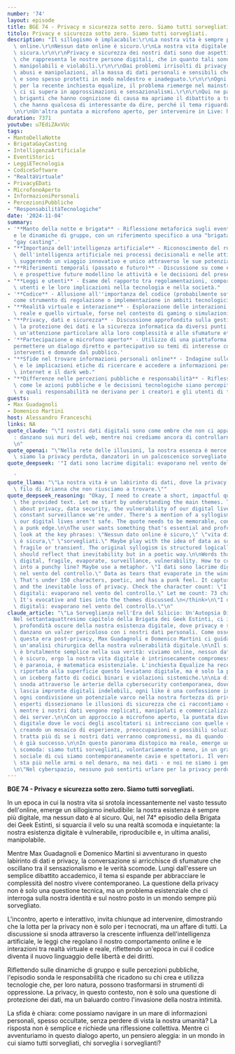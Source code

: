 ```yaml
---
number: '74'
layout: episode
title: BGE 74 - Privacy e sicurezza sotto zero. Siamo tutti sorvegliati.
titolo: Privacy e sicurezza sotto zero. Siamo tutti sorvegliati.
description: "Il sillogismo è implacabile:\r\nLa nostra vita è sempre più\
  \ online.\r\nNessun dato online è sicuro.\r\nLa nostra vita digitale non è\
  \ sicura.\r\n\r\nPrivacy e sicurezza dei nostri dati sono due aspetti del poliedro\
  \ che rappresenta le nostre persone digitali, che in quanto tali sono esposte, riproducibili,\
  \ manipolabili e violabili.\r\n\r\nDai problemi irrisolti di privacy, con relativi\
  \ abusi e manipolazioni, alla massa di dati personali e sensibili che ci riguardano\
  \ e sono spesso protetti in modo maldestro e inadeguato.\r\n\r\nOgni tanto, come\
  \ per la recente inchiesta equalize, il problema riemerge nel mainstream, dove spesso\
  \ ci si supera in approssimazioni e sensazionalismi.\r\n\r\nQui ne parliamo con\
  \ briganti che hanno cognizione di causa ma apriamo il dibattito a tutti quelli\
  \ che hanno qualcosa di interessante da dire, perché il tema riguarda tutti.\r\
  \n\r\nUn'altra puntata a microfono aperto, per intervenire in Live: https://bit.ly/bgenoprivacy"
duration: 7371
youtube: u7EdiZAxVUc
tags:
- MantoDellaNotte
- BrigataGayCasting
- IntelligenzaArtificiale
- EventiStorici
- LeggiETecnologia
- CodiceSoftware
- "RealtàVirtuale"
- PrivacyEDati
- MicrofonoAperto
- InformazioniPersonali
- PercezioniPubbliche
- "ResponsabilitàTecnologiche"
date: '2024-11-04'
summary:
- '**Manto della notte e brigata** - Riflessione metaforica sugli eventi notturni
  e le dinamiche di gruppo, con un riferimento specifico a una "brigata" chiamata
  "gay casting".'
- "**Importanza dell'intelligenza artificiale** - Riconoscimento del ruolo crescente\
  \ dell'intelligenza artificiale nei processi decisionali e nelle attività quotidiane,\
  \ suggerendo un viaggio innovativo e unico attraverso le sue potenzialità."
- "**Riferimenti temporali (passato e futuro)** - Discussione su come eventi storici\
  \ e prospettive future modellino le attività e le decisioni del presente."
- "**Leggi e utenti** - Esame del rapporto tra regolamentazioni, comportamento degli\
  \ utenti e le loro implicazioni nella tecnologia e nella società."
- '**Codice** - Allusione all''importanza del codice (probabilmente software o legale)
  come strumento di regolazione o implementazione in ambiti tecnologici o giuridici.'
- "**Realità virtuale e interazione** - Esplorazione delle interazioni tra il mondo\
  \ reale e quello virtuale, forse nel contesto di gaming o simulazioni."
- "**Privacy, dati e sicurezza** - Discussione approfondita sulla gestione della privacy,\
  \ la protezione dei dati e la sicurezza informatica da diversi punti di vista, con\
  \ un'attenzione particolare alla loro complessità e alle sfumature etiche."
- '**Partecipazione e microfono aperto** - Utilizzo di una piattaforma aperta per
  permettere un dialogo diretto e partecipativo su temi di interesse comune, incoraggiando
  interventi e domande dal pubblico.'
- "**Sfide nel trovare informazioni personali online** - Indagine sulle difficoltà\
  \ e le implicazioni etiche di ricercare e accedere a informazioni personali attraverso\
  \ internet e il dark web."
- "**Differenze nelle percezioni pubbliche e responsabilità** - Riflessione su\
  \ come le azioni pubbliche e le decisioni tecnologiche siano percepite dalla società\
  \ e quali responsabilità ne derivano per i creatori e gli utenti di tali tecnologie."
guests:
- Max Guadagnoli
- Domenico Martini
host: Alessandro Franceschi
links: NA
quote_claude: "\"I nostri dati digitali sono come ombre che non ci appartengono più\
  : danzano sui muri del web, mentre noi crediamo ancora di controllarne i movimenti.\"\
  \n"
quote_openai: "\"Nella rete delle illusioni, la nostra essenza è merce di scambio;\
  \ siamo la privacy perduta, danzatori in un palcoscenico sorvegliato.\"\n"
quote_deepseek: '"I dati sono lacrime digitali: evaporano nel vento del controllo."

  '
quote_llama: "\"La nostra vita è un labirinto di dati, dove la privacy è il\
  \ filo di Arianna che non riusciamo a trovare.\""
quote_deepseek_reasoning: "Okay, I need to create a short, impactful quote based on\
  \ the provided text. Let me start by understanding the main themes. The text talks\
  \ about privacy, data security, the vulnerability of our digital lives, and the\
  \ constant surveillance we're under. There's a mention of a syllogism that concludes\
  \ our digital lives aren't safe. The quote needs to be memorable, concise, and have\
  \ a punk edge.\n\nThe user wants something that's essential and profound. Let me\
  \ look at the key phrases: \"Nessun dato online è sicuro,\" \"vita digitale non\
  \ è sicura,\" \"sorvegliati.\" Maybe play with the idea of data as something\
  \ fragile or transient. The original syllogism is structured logically, so the quote\
  \ should reflect that inevitability but in a poetic way.\n\nWords that come to mind:\
  \ digital, fragile, evaporate, surveillance, vulnerability. How to combine these\
  \ into a punchy line? Maybe use a metaphor. \"I dati sono lacrime digitali: evaporano\
  \ nel vento del controllo.\" Data as tears that evaporate in the wind of control.\
  \ That's under 150 characters, poetic, and has a punk feel. It captures the vulnerability\
  \ and the inevitable loss of privacy. Check the character count: \"I dati sono lacrime\
  \ digitali: evaporano nel vento del controllo.\" Let me count: 73 characters. Perfect.\
  \ It's evocative and ties into the themes discussed.\n</think>\n\"I dati sono lacrime\
  \ digitali: evaporano nel vento del controllo.\"\n"
claude_article: "\"La Sorveglianza nell'Era del Silicio: Un'Autopsia Digitale\"\n\n\
  Nel settantaquattresimo capitolo della Brigata dei Geek Estinti, ci immergiamo nelle\
  \ profondità oscure della nostra esistenza digitale, dove privacy e sicurezza\
  \ danzano un valzer pericoloso con i nostri dati personali. Come osservatori di\
  \ questa era post-privacy, Max Guadagnoli e Domenico Martini ci guidano attraverso\
  \ un'analisi chirurgica della nostra vulnerabilità digitale.\n\nIl sillogismo\
  \ è brutalmente semplice nella sua verità: viviamo online, nessun dato online\
  \ è sicuro, ergo la nostra vita digitale è intrinsecamente compromessa. Non\
  \ è paranoia, è matematica esistenziale. L'inchiesta Equalize ha recentemente\
  \ riportato alla superficie questo leviatano digitale, ma è solo la punta di\
  \ un iceberg fatto di codici binari e violazioni sistemiche.\n\nLa discussione si\
  \ snoda attraverso le arterie della cybersecurity contemporanea, dove ogni click\
  \ lascia impronte digitali indelebili, ogni like è una confessione involontaria,\
  \ ogni condivisione un potenziale varco nella nostra fortezza di privacy. I nostri\
  \ esperti dissezionano le illusioni di sicurezza che ci raccontiamo quotidianamente,\
  \ mentre i nostri dati vengono replicati, manipolati e commercializzati nell'ombra\
  \ dei server.\n\nCon un approccio a microfono aperto, la puntata diventa un forum\
  \ digitale dove le voci degli ascoltatori si intrecciano con quelle degli esperti,\
  \ creando un mosaico di esperienze, preoccupazioni e possibili soluzioni. Non si\
  \ tratta più di se i nostri dati verranno compromessi, ma di quando - se non\
  \ è già successo.\n\nIn questo panorama distopico ma reale, emerge una verità\
  \ scomoda: siamo tutti sorvegliati, volontariamente o meno, in un grande esperimento\
  \ sociale di cui siamo contemporaneamente cavie e spettatori. Il vero potere non\
  \ sta più nelle armi o nel denaro, ma nei dati - e noi ne siamo i generosi donatori.\n\
  \n\"Nel cyberspazio, nessuno può sentirti urlare per la privacy perduta.\"\n"
---
```

**BGE 74 - Privacy e sicurezza sotto zero. Siamo tutti sorvegliati.**

In un epoca in cui la nostra vita si srotola incessantemente nel vasto tessuto dell'online, emerge un sillogismo ineludibile: la nostra esistenza è sempre più digitale, ma nessun dato è al sicuro. Qui, nel 74° episodio della Brigata dei Geek Estinti, si squarcia il velo su una realtà scomoda e inquietante: la nostra esistenza digitale è vulnerabile, riproducibile e, in ultima analisi, manipolabile.

Mentre Max Guadagnoli e Domenico Martini si avventurano in questo labirinto di dati e privacy, la conversazione si arricchisce di sfumature che oscillano tra il sensazionalismo e le verità scomode. Lungi dall'essere un semplice dibattito accademico, il tema si espande per abbracciare le complessità del nostro vivere contemporaneo. La questione della privacy non è solo una questione tecnica, ma un problema esistenziale che ci interroga sulla nostra identità e sul nostro posto in un mondo sempre più sorvegliato.

L'incontro, aperto e interattivo, invita chiunque ad intervenire, dimostrando che la lotta per la privacy non è solo per i tecnocrati, ma un affare di tutti. La discussione si snoda attraverso la crescente influenza dell'intelligenza artificiale, le leggi che regolano il nostro comportamento online e le interazioni tra realtà virtuale e reale, riflettendo un'epoca in cui il codice diventa il nuovo linguaggio delle libertà e dei diritti.

Riflettendo sulle dinamiche di gruppo e sulle percezioni pubbliche, l'episodio sonda le responsabilità che ricadono su chi crea e utilizza tecnologie che, per loro natura, possono trasformarsi in strumenti di oppressione. La privacy, in questo contesto, non è solo una questione di protezione dei dati, ma un baluardo contro l'invasione della nostra intimità.

La sfida è chiara: come possiamo navigare in un mare di informazioni personali, spesso occultate, senza perdere di vista la nostra umanità? La risposta non è semplice e richiede una riflessione collettiva. Mentre ci avventuriamo in questo dialogo aperto, un pensiero aleggia: in un mondo in cui siamo tutti sorvegliati, chi sorveglia i sorveglianti?
